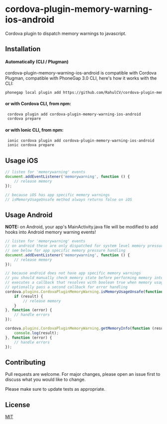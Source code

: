 # cordova-plugin-memory-warning-ios-android

Cordova plugin to dispatch memory warnings to javascript.

## Installation
#### Automatically (CLI / Plugman)
cordova-plugin-memory-warning-ios-android  is compatible with Cordova Plugman, compatible with PhoneGap 3.0 CLI, here's how it works with the CLI:



```bash
phonegap local plugin add https://github.com/RahulCV/cordova-plugin-memory-warning
```
#### or with Cordova CLI, from npm:

```bash
 cordova plugin add cordova-plugin-memory-warning-ios-android
 cordova prepare

```

#### or with Ionic  CLI, from npm:

```bash
 ionic cordova plugin add cordova-plugin-memory-warning-ios-android
 ionic cordova prepare
```





## Usage iOS

```javascript
// listen for 'memorywarning' events
document.addEventListener('memorywarning', function () {
    // release memory
});

// because iOS has app specific memory warnings
// isMemoryUsageUnsafe method always returns false on iOS
```

## Usage Android

__NOTE:__ on Android, your app's MainActivity.java file will be modified to add hooks into Android memory warning events!

```javascript
// listen for 'memorywarning' events
// on android these are only dispatched for system level memory pressure
// see below for app specific memory pressure handling
document.addEventListener('memorywarning', function () {
    // release memory
});

// because android does not have app specific memory warnings
// you should manually check memory state before performing memory intensive operations
// executes a callback that resolves with boolean true when memory usage is at an unsafe level
// optionally pass a second callback for error handling
cordova.plugins.CordovaPluginMemoryWarning.isMemoryUsageUnsafe(function (result) {
    if (result) {
        // release memory
    }
}, function (error) {
    // handle errors
});

cordova.plugins.CordovaPluginMemoryWarning.getMemoryInfo(function (result) {
    console.log(result);
}, function (error) {
    // handle errors
});
```
## Contributing
Pull requests are welcome. For major changes, please open an issue first to discuss what you would like to change.

Please make sure to update tests as appropriate.

## License
[MIT](https://choosealicense.com/licenses/mit/)